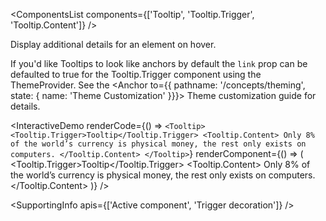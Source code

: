 <ComponentsList
  components={['Tooltip', 'Tooltip.Trigger', 'Tooltip.Content']}
/>

Display additional details for an element on hover.

If you'd like Tooltips to look like anchors by default the `link` prop can be
defaulted to true for the Tooltip.Trigger component using the ThemeProvider.
See the <Anchor to={{ pathname: '/concepts/theming', state: { name: 'Theme Customization' }}}>
Theme customization guide</Anchor> for details.

<InteractiveDemo
  renderCode={() => `<Tooltip>
  <Tooltip.Trigger>Tooltip</Tooltip.Trigger>
  <Tooltip.Content>
    Only 8% of the world’s currency is physical money, the rest only exists
    on computers.
  </Tooltip.Content>
</Tooltip>`}
  renderComponent={() => (
    <Tooltip>
      <Tooltip.Trigger>Tooltip</Tooltip.Trigger>
      <Tooltip.Content>
        Only 8% of the world’s currency is physical money, the rest only exists
        on computers.
      </Tooltip.Content>
    </Tooltip>
  )}
/>

<SupportingInfo apis={['Active component', 'Trigger decoration']} />

<PropsTabs activeComponent />
